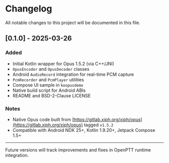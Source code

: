 # Changelog

All notable changes to this project will be documented in this file.

## [0.1.0] - 2025-03-26
### Added
- Initial Kotlin wrapper for Opus 1.5.2 (via C++/JNI)
- `OpusEncoder` and `OpusDecoder` classes
- Android `AudioRecord` integration for real-time PCM capture
- `PcmRecorder` and `PcmPlayer` utilities
- Compose UI sample in `koopusdemo`
- Native build script for Android ABIs
- README and BSD-2-Clause LICENSE

### Notes
- Native Opus code built from [https://gitlab.xiph.org/xiph/opus](https://gitlab.xiph.org/xiph/opus) tagged `v1.5.2`
- Compatible with Android NDK 25+, Kotlin 1.9.20+, Jetpack Compose 1.5+

---

Future versions will track improvements and fixes in OpenPTT runtime integration.
